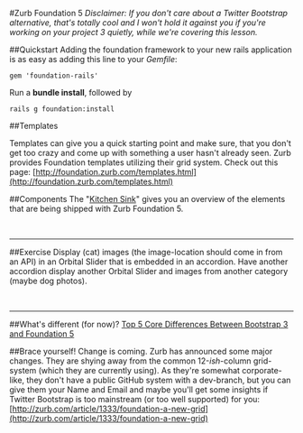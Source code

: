 #Zurb Foundation 5
*Disclaimer: If you don't care about a Twitter Bootstrap alternative, that's totally cool and I won't hold it against you if you're working on your project 3 quietly, while we're covering this lesson.*

##Quickstart
Adding the foundation framework to your new rails application is as easy as adding this line to your *Gemfile*:

    gem 'foundation-rails'
    
Run a **bundle install**, followed by

    rails g foundation:install

##Templates

Templates can give you a quick starting point and make sure, that you don't get too crazy and come up with something a user hasn't already seen. Zurb provides Foundation templates utilizing their grid system. Check out this page: 
[http://foundation.zurb.com/templates.html](http://foundation.zurb.com/templates.html)


##Components
The "[Kitchen Sink](http://foundation.zurb.com/docs/components/kitchen_sink.html)" gives you an overview of the elements that are being shipped with Zurb Foundation 5.

<br/><hr/>

##Exercise
Display (cat) images (the image-location should come in from an API) in an Orbital Slider that is embedded in an accordion. Have another accordion display another Orbital Slider and images from another category (maybe dog photos).

<br/><hr/>

##What's different (for now)?
[Top 5 Core Differences Between Bootstrap 3 and Foundation 5](https://medium.com/@felippenardi/top-5-core-differences-between-bootstrap-3-and-foundation-5-8b3812c7007c)

##Brace yourself! Change is coming.
Zurb has announced some major changes. They are shying away from the common 12-*ish*-column grid-system (which they are currently using). As they're somewhat corporate-like, they don't have a public GitHub system with a dev-branch, but you can give them your Name and Email and maybe you'll get some insights if Twitter Bootstrap is too mainstream (or too well supported) for you:
[http://zurb.com/article/1333/foundation-a-new-grid](http://zurb.com/article/1333/foundation-a-new-grid)
